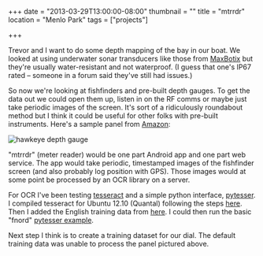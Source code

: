 +++
date = "2013-03-29T13:00:00-08:00"
thumbnail = ""
title = "mtrrdr"
location = "Menlo Park"
tags = ["projects"]

+++

Trevor and I want to do some depth mapping of the bay in our boat.
We looked at using underwater sonar transducers
like those from [MaxBotix](http://www.maxbotix.com/Ultrasonic_Sensors/Outdoor_Sensors.htm)
but they're usually water-resistant and not waterproof.
(I guess that one's IP67 rated &ndash; someone in a forum said they've still had issues.)

So now we're looking at fishfinders and pre-built depth gauges.
To get the data out we could open them up, listen in on the RF comms
or maybe just take periodic images of the screen.
It's sort of a ridiculously roundabout method
but I think it could be useful for other folks with pre-built instruments.
Here's a sample panel from [Amazon](http://www.amazon.com/Norcross-Hawkeye-D10D-Depth-Sounder/dp/B000JEOEE0/ref=pd_cp_e_0):

![hawkeye depth gauge](http://ecx.images-amazon.com/images/I/41M0UPcMW2L._SX300_.jpg
"the hawkeye depth gauge")

"mtrrdr" (meter reader) would be one part Android app and one part web service.
The app would take periodic, timestamped images of the fishfinder screen
(and also probably log position with GPS).
Those images would at some point be processed by an OCR library on a server.

For OCR I've been testing [tesseract](https://code.google.com/p/tesseract-ocr/wiki/ReadMe)
and a simple python interface, [pytesser](https://code.google.com/p/pytesser/).
I compiled tesseract for Ubuntu 12.10 (Quantal)
following the steps [here](https://code.google.com/p/tesseract-ocr/wiki/Compiling).
Then I added the English training data 
from [here](https://code.google.com/p/tesseract-ocr/wiki/TrainingTesseract3).
I could then run the basic "fnord"
[pytesser example](https://code.google.com/p/pytesser/).

Next step I think is to create a training dataset for our dial.
The default training data was unable to process the panel pictured above.
